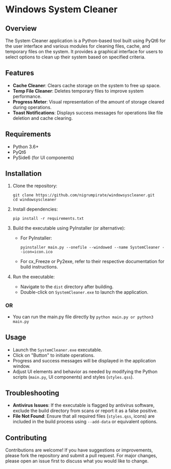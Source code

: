 # Windows System Cleaner

## Overview

The System Cleaner application is a Python-based tool built using PyQt6 for the user interface and various modules for cleaning files, cache, and temporary files on the system. It provides a graphical interface for users to select options to clean up their system based on specified criteria.

## Features


- **Cache Cleaner**: Clears cache storage on the system to free up space.
- **Temp File Cleaner**: Deletes temporary files to improve system performance.
- **Progress Meter**: Visual representation of the amount of storage cleared during operations.
- **Toast Notifications**: Displays success messages for operations like file deletion and cache clearing.

## Requirements

- Python 3.6+
- PyQt6
- PySide6 (for UI components)


## Installation

1. Clone the repository:
   ```
   git clone https://github.com/nigrumpirate/windowsyscleaner.git
   cd windowsyscleaner
   ```

2. Install dependencies:
   ```
   pip install -r requirements.txt
   ```

3. Build the executable using PyInstaller (or alternative):

   - For PyInstaller:
     ```
     pyinstaller main.py --onefile --windowed --name SystemCleaner --icon=icon.ico
     ```

   - For cx_Freeze or Py2exe, refer to their respective documentation for build instructions.

4. Run the executable:
   - Navigate to the `dist` directory after building.
   - Double-click on `SystemCleaner.exe` to launch the application.
  

### OR

- You can run the main.py file directly by `python main.py or python3 main.py`

## Usage

- Launch the `SystemCleaner.exe` executable.
- Click on "Button" to initiate operations.
- Progress and success messages will be displayed in the application window.
- Adjust UI elements and behavior as needed by modifying the Python scripts (`main.py`, UI components) and styles (`styles.qss`).

## Troubleshooting

- **Antivirus Issues**: If the executable is flagged by antivirus software, exclude the build directory from scans or report it as a false positive.
- **File Not Found**: Ensure that all required files (`styles.qss`, icons) are included in the build process using `--add-data` or equivalent options.

## Contributing

Contributions are welcome! If you have suggestions or improvements, please fork the repository and submit a pull request. For major changes, please open an issue first to discuss what you would like to change.


